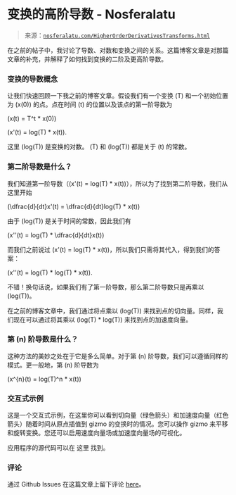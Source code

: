 <!--yml

类别：未分类

日期：2024-05-27 15:19:22

-->

# 变换的高阶导数 - Nosferalatu

> 来源：[`nosferalatu.com/HigherOrderDerivativesTransforms.html`](https://nosferalatu.com/HigherOrderDerivativesTransforms.html)

在之前的帖子中，我讨论了导数、对数和变换之间的关系。这篇博客文章是对那篇文章的补充，并解释了如何找到变换的二阶及更高阶导数。

### 变换的导数概念

让我们快速回顾一下我之前的博客文章。假设我们有一个变换 \(T\) 和一个初始位置为 \(x(0)\) 的点。点在时间 \(t\) 的位置以及该点的第一阶导数为

\(x(t) = T^t * x(0)\)

\(x'(t) = log(T) * x(t)\).

这里 \(log(T)\) 是变换的对数。 \(T\) 和 \(log(T)\) 都是关于 \(t\) 的常数。

### 第二阶导数是什么？

我们知道第一阶导数（\(x'(t) = log(T) * x(t)\)），所以为了找到第二阶导数，我们从这里开始

\(\dfrac{d}{dt}x'(t) = \dfrac{d}{dt}log(T) * x(t)\)

由于 \(log(T)\) 是关于时间的常数，因此我们有

\(x''(t) = log(T) * \dfrac{d}{dt}x(t)\)

而我们之前说过 \(x'(t) = log(T) * x(t)\)，所以我们只需将其代入，得到我们的答案：

\(x''(t) = log(T) * log(T) * x(t)\).

不错！换句话说，如果我们有了第一阶导数，那么第二阶导数只是再乘以 \(log(T)\)。

在之前的博客文章中，我们通过将点乘以 \(log(T)\) 来找到点的切向量。同样，我们现在可以通过将其乘以 \(log(T) * log(T)\) 来找到点的加速度向量。

### 第 \(n\) 阶导数是什么？

这种方法的美妙之处在于它是多么简单。对于第 \(n\) 阶导数，我们可以遵循同样的模式。更一般地，第 \(n\) 阶导数为

\(x^{n}(t) = log(T)^n * x(t)\)

### 交互式示例

这是一个交互式示例，在这里你可以看到切向量（绿色箭头）和加速度向量（红色箭头）随着时间从原点插值到 gizmo 的变换时的情况。您可以操作 gizmo 来平移和旋转变换。您还可以启用速度向量场或加速度向量场的可视化。

应用程序的源代码可以在 这里 找到。

### 评论

通过 Github Issues 在这篇文章上留下评论 [here](https://github.com/nosferalatu/nosferalatu.github.io/issues/2)。
